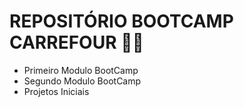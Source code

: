 # REPOSITÓRIO BOOTCAMP CARREFOUR :man_student:
 -  Primeiro Modulo BootCamp
 -  Segundo Modulo BootCamp
 -  Projetos Iniciais
